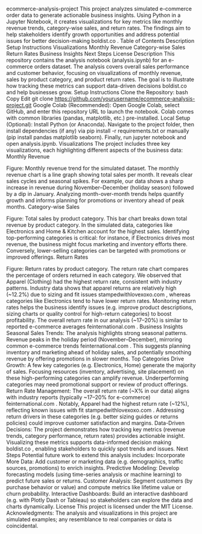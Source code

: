 ecommerce-analysis-project
This project analyzes simulated e-commerce order data to generate actionable business insights. Using Python in a Jupyter Notebook, it creates visualizations for key metrics like monthly revenue trends, category-wise sales, and return rates. The findings aim to help stakeholders identify growth opportunities and address potential issues for better decision-making
boldist.co
.
Table of Contents
Description
Setup Instructions
Visualizations
Monthly Revenue
Category-wise Sales
Return Rates
Business Insights
Next Steps
License
Description
This repository contains the analysis notebook (analysis.ipynb) for an e-commerce orders dataset. The analysis covers overall sales performance and customer behavior, focusing on visualizations of monthly revenue, sales by product category, and product return rates. The goal is to illustrate how tracking these metrics can support data-driven decisions
boldist.co
 and help businesses grow.
Setup Instructions
Clone the Repository:
bash
Copy
Edit
git clone https://github.com/yourusername/ecommerce-analysis-project.git
Google Colab (Recommended): Open Google Colab, select GitHub, and enter this repository URL to launch the notebook. Colab comes with common libraries (pandas, matplotlib, etc.) pre-installed.
Local Setup (Optional): Install Python (or Anaconda). Navigate to the project folder, then install dependencies (if any) via pip install -r requirements.txt or manually (pip install pandas matplotlib seaborn). Finally, run jupyter notebook and open analysis.ipynb.
Visualizations
The project includes three key visualizations, each highlighting different aspects of the business data:
Monthly Revenue

Figure: Monthly revenue trend for the simulated dataset. The monthly revenue chart is a line graph showing total sales per month. It reveals clear sales cycles and seasonal spikes. For example, our data shows a sharp increase in revenue during November–December (holiday season) followed by a dip in January. Analyzing month-over-month trends helps quantify growth and informs planning for promotions or inventory ahead of peak months.
Category-wise Sales

Figure: Total sales by product category. This bar chart breaks down total revenue by product category. In the simulated data, categories like Electronics and Home & Kitchen account for the highest sales. Identifying top-performing categories is critical: for instance, if Electronics drives most revenue, the business might focus marketing and inventory efforts there. Conversely, lower-selling categories can be targeted with promotions or improved offerings.
Return Rates

Figure: Return rates by product category. The return rate chart compares the percentage of orders returned in each category. We observed that Apparel (Clothing) had the highest return rate, consistent with industry patterns. Industry data shows that apparel returns are relatively high (~12.2%) due to sizing and fit issues
stampedwithlovexoxo.com
, whereas categories like Electronics tend to have lower return rates. Monitoring return rates helps the business identify issues (e.g. improve product descriptions, sizing charts or quality control for high-return categories) to boost profitability. The overall return rate in our analysis (~17–20%) is similar to reported e-commerce averages
feinternational.com
.
Business Insights
Seasonal Sales Trends: The analysis highlights strong seasonal patterns. Revenue peaks in the holiday period (November–December), mirroring common e-commerce trends
feinternational.com
. This suggests planning inventory and marketing ahead of holiday sales, and potentially smoothing revenue by offering promotions in slower months.
Top Categories Drive Growth: A few key categories (e.g. Electronics, Home) generate the majority of sales. Focusing resources (inventory, advertising, site placement) on these high-performing categories can amplify revenue. Underperforming categories may need promotional support or review of product offerings.
Return Rate Management: The overall return rate (~X% in our data) aligns with industry reports (typically ~17–20% for e-commerce)
feinternational.com
. Notably, Apparel had the highest return rate (~12%), reflecting known issues with fit
stampedwithlovexoxo.com
. Addressing return drivers in these categories (e.g. better sizing guides or returns policies) could improve customer satisfaction and margins.
Data-Driven Decisions: The project demonstrates how tracking key metrics (revenue trends, category performance, return rates) provides actionable insight. Visualizing these metrics supports data-informed decision making
boldist.co
, enabling stakeholders to quickly spot trends and issues.
Next Steps
Potential future work to extend this analysis includes:
Incorporate More Data: Add customer or marketing data (e.g. demographics, traffic sources, promotions) to enrich insights.
Predictive Modeling: Develop forecasting models (using time-series analysis or machine learning) to predict future sales or returns.
Customer Analysis: Segment customers (by purchase behavior or value) and compute metrics like lifetime value or churn probability.
Interactive Dashboards: Build an interactive dashboard (e.g. with Plotly Dash or Tableau) so stakeholders can explore the data and charts dynamically.
License
This project is licensed under the MIT License. Acknowledgments: The analysis and visualizations in this project are simulated examples; any resemblance to real companies or data is coincidental.

